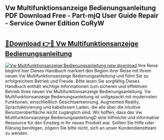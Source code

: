 ## Vw Multifunktionsanzeige Bedienungsanleitung PDF Download Free - Part-mjQ User Guide Repair - Service Owner Edition CoRyW

# <h2><a href="http://df5otu.blite.top/?on=Vw+Multifunktionsanzeige+Bedienungsanleitung">🔗Download 👉🔴 Vw Multifunktionsanzeige Bedienungsanleitung</a></h2>

[![Vw Multifunktionsanzeige Bedienungsanleitung new download](https://i.imgur.com/lujVjoI.png)](http://df5otu.blite.top/?on=Vw+Multifunktionsanzeige+Bedienungsanleitung)
Ihre Reise beginnt hier Dieses Handbuch markiert den Beginn Ihrer Reise mit Ihrem neuen Vw Multifunktionsanzeige Bedienungsanleitung und führt Sie zu erfolgreichem Betrieb und Freude. Bitte lesen Sie sorgfältig Dieses Handbuch enthält wichtige Informationen zum sicheren und effektiven Betrieb Ihres neuen Vw Multifunktionsanzeige Bedienungsanleitung. Vw Multifunktionsanzeige Bedienungsanleitung ist vollgepackt mit modernsten Funktionen, einschließlich Gesichtserkennung, Augmented Reality, Sprachaktivierung und kabellosem Laden, die alle über die intuitive Benutzeroberfläche leicht zugänglich sind. Wir hoffen, dass das Vw Multifunktionsanzeige BedienungsanleitungD eine hilfreiche und informative Ressource für den Einstieg in Ihr neues Produkt war. Sollten Sie Hilfe oder Klärung benötigen, zögern Sie bitte nicht, sich an unser Kundendienstteam zu wenden.
